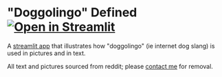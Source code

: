 # "Doggolingo" Defined [![Open in Streamlit](https://static.streamlit.io/badges/streamlit_badge_black_white.svg)](https://share.streamlit.io/labb0t/doggolingo-explained/main)
A [streamlit app](https://share.streamlit.io/labb0t/doggolingo-explained/main) that illustrates how "doggolingo" (ie internet dog slang) is used in pictures and in text. 



All text and pictures sourced from reddit; please [contact me](mailto:lucy.abbot@gmail.com) for removal.
